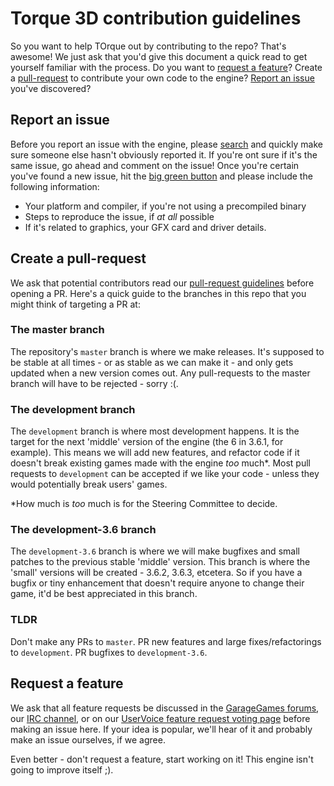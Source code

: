 # Torque 3D contribution guidelines

So you want to help TOrque out by contributing to the repo? That's awesome!
We just ask that you'd give this document a quick read to get yourself familiar with the process.
Do you want to [request a feature](#request-a-feature)?
Create a [pull-request](#create-a-pull-request) to contribute your own code to the engine?
[Report an issue](#report-an-issue) you've discovered?

## Report an issue

Before you report an issue with the engine, please [search](https://github.com/GarageGames/Torque3D/issues) and quickly make sure someone else hasn't obviously reported it.
If you're ont sure if it's the same issue, go ahead and comment on the issue!
Once you're certain you've found a new issue, hit the [big green button](https://github.com/GarageGames/Torque3D/issues/new) and please include the following information:

 * Your platform and compiler, if you're not using a precompiled binary
 * Steps to reproduce the issue, if _at all_ possible
 * If it's related to graphics, your GFX card and driver details.

## Create a pull-request

We ask that potential contributors read our [pull-request guidelines](http://torque3d.org/contribute/#pull-request-guide) before opening a PR.
Here's a quick guide to the branches in this repo that you might think of targeting a PR at:

### The master branch

The repository's `master` branch is where we make releases.
It's supposed to be stable at all times - or as stable as we can make it - and only gets updated when a new version comes out.
Any pull-requests to the master branch will have to be rejected - sorry :(.

### The development branch

The `development` branch is where most development happens.
It is the target for the next 'middle' version of the engine (the 6 in 3.6.1, for example).
This means we will add new features, and refactor code if it doesn't break existing games made with the engine _too_ much*.
Most pull requests to `development` can be accepted if we like your code - unless they would potentially break users' games.

*How much is _too_ much is for the Steering Committee to decide.

### The development-3.6 branch

The `development-3.6` branch is where we will make bugfixes and small patches to the previous stable 'middle' version.
This branch is where the 'small' versions will be created - 3.6.2, 3.6.3, etcetera.
So if you have a bugfix or tiny enhancement that doesn't require anyone to change their game, it'd be best appreciated in this branch.

### TLDR

Don't make any PRs to `master`.
PR new features and large fixes/refactorings to `development`.
PR bugfixes to `development-3.6`.

## Request a feature

We ask that all feature requests be discussed in the [GarageGames forums](http://www.garagegames.com/community/forums), our [IRC channel](http://torque3d.wikidot.com/community:chat), or on our [UserVoice feature request voting page](https://garagegames.uservoice.com/forums/178972-torque-3d-mit/filters/top) before making an issue here.
If your idea is popular, we'll hear of it and probably make an issue ourselves, if we agree.

Even better - don't request a feature, start working on it!
This engine isn't going to improve itself ;).
